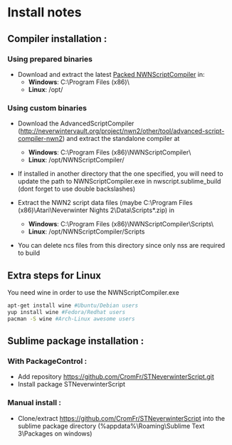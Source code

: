 # Install notes

## Compiler installation :


### Using prepared binaries
- Download and extract the latest [Packed NWNScriptCompiler](https://github.com/CromFr/STNeverwinterScript/releases) in:
	- **Windows**: C:\Program Files (x86)\
	- **Linux**: /opt/


### Using custom binaries

- Download the AdvancedScriptCompiler (http://neverwintervault.org/project/nwn2/other/tool/advanced-script-compiler-nwn2) and extract the standalone compiler at
	- **Windows**: C:\Program Files (x86)\NWNScriptCompiler\
	- **Linux**: /opt/NWNScriptCompiler/
	
- If installed in another directory that the one specified, you will need to update the path to NWNScriptCompiler.exe in nwscript.sublime_build (dont forget to use double backslashes)

- Extract the NWN2 script data files (maybe C:\Program Files (x86)\Atari\Neverwinter Nights 2\Data\Scripts*.zip) in
	- **Windows**: C:\Program Files (x86)\NWNScriptCompiler\Scripts\
	- **Linux**: /opt/NWNScriptCompiler/Scripts

- You can delete ncs files from this directory since only nss are required to build

## Extra steps for Linux
You need wine in order to use the NWNScriptCompiler.exe
```bash
apt-get install wine #Ubuntu/Debian users
yup install wine #Fedora/Redhat users
pacman -S wine #Arch-Linux awesome users
```

## Sublime package installation :

### With PackageControl :
- Add repository https://github.com/CromFr/STNeverwinterScript.git
- Install package STNeverwinterScript

### Manual install :
- Clone/extract https://github.com/CromFr/STNeverwinterScript into the sublime package directory (%appdata%\Roaming\Sublime Text 3\Packages on windows)
